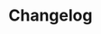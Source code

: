 # Changelog  <a href="https://www.eblasoft.com.tr/espocrm-extension-page/dynamic-logic-plus" target="_blank" id="ext-version" data-id="637e00a0087ede84b"></a>


<div class="change-log-wrapper" data-id="637e00a0087ede84b"></div>